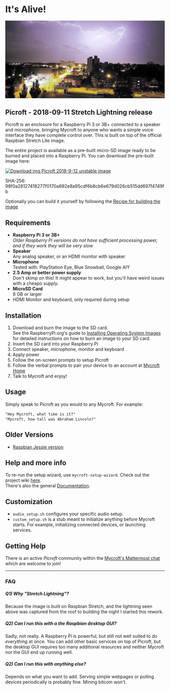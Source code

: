 # It's Alive!
![Lightning over Plexpod](https://raw.githubusercontent.com/MycroftAI/enclosure-picroft/stretch/lightning-2018-08-01.jpg )

## Picroft - 2018-09-11 Stretch Lightning release

Picroft is an enclosure for a Raspberry Pi 3 or 3B+ connected to a speaker and
microphone, bringing Mycroft to anyone who wants a simple voice interface they
have complete control over.  This is built on top of the official Raspbian Stretch
Lite image.

The entire project is available as a pre-built micro-SD image ready to be burned
and placed into a Raspberry Pi. You can download the pre-built image here:

 [![Download img](https://github.com/MycroftAI/enclosure-picroft/raw/master/microsd-icon.png "Download img") Picroft 2018-9-12 unstable image](https://mycroft.ai/to/picroft-unstable)

SHA-256: 98f0a28127418277f0170a692e8a95cdf6b8cb6e679d026cb515dd697f4749fb

Optionally you can build it  yourself by following the [Recipe for building the image](image_recipe.md)

## Requirements

* **Raspberry Pi 3 or 3B+**
  <br>_Older Raspberry Pi versions do not have sufficient processing power, and if they work they will be very slow_
* **Speaker**
  <br>Any analog speaker, or an HDMI monitor with speaker
* **Microphone**
  <br>Tested with: PlayStation Eye, Blue Snowball, Google AIY
* **2.5 Amp or better power supply**
  <br>Don't skimp on this!  It might appear to work, but you'll have weird issues with a cheapo supply.
* **MicroSD Card**
  <br>8 GB or larger
* HDMI Monitor and keyboard, only required during setup


## Installation

1) Download and burn the image to the SD card.<br/>See the RaspberryPi.org's guide to [Installing Operating System Images](https://www.raspberrypi.org/documentation/installation/installing-images/) for detailed instructions on how to burn an image to your SD card.
2) Insert the SD card into your Raspberry Pi
3) Connect speaker, microphone, monitor and keyboard
4) Apply power
5) Follow the on-screen prompts to setup Picroft
6) Follow the verbal prompts to pair your device to an account at [Mycroft Home](http://home.mycroft.ai/#/device/add)
7) Talk to Mycroft and enjoy!

## Usage

Simply speak to Picroft as you would to any Mycroft.  For example:

    "Hey Mycroft, what time is it?"
    "Mycroft, how tall was Abraham Lincoln?"


## Older Versions
* [Raspbian Jessie version](https://github.com/MycroftAI/enclosure-picroft/tree/master)

## Help and more info
To re-run the setup wizard, use `mycroft-setup-wizard`.
Check out the project wiki [here](https://github.com/MycroftAI/enclosure-picroft/wiki).  
There's also the general [Documentation](https://docs.mycroft.ai/).

## Customization
* `audio_setup.sh` configures your specific audio setup.
* `custom_setup.sh` is a stub meant to initialize anything before Mycroft starts.  For example, initializing connected devices, or launching services.

## Getting Help

There is an active *Picroft* community within the [Mycroft's Mattermost chat](https://chat.mycroft.ai/community/channels/picroft) which are welcome to join!

---

### FAQ
##### Q1) Why "Stretch Lightning"?
Because the image is built on Raspbian Stretch, and the lightning seen above was captured from the roof
to building the night I started this rework.

##### Q2) Can I run this with a the Raspbian desktop GUI?
Sadly, not really.  A Raspberry Pi is powerful, but still not well suited to do _everything_ at
once.  You can add other basic services on top of Picroft, but the desktop GUI requires too many
additional resources and neither Mycroft nor the GUI end up running well.
   
##### Q2) Can I run this with anything else?
Depends on what you want to add.  Serving simple webpages or polling devices periodically is probably
fine.  Mining bitcoin won't.


